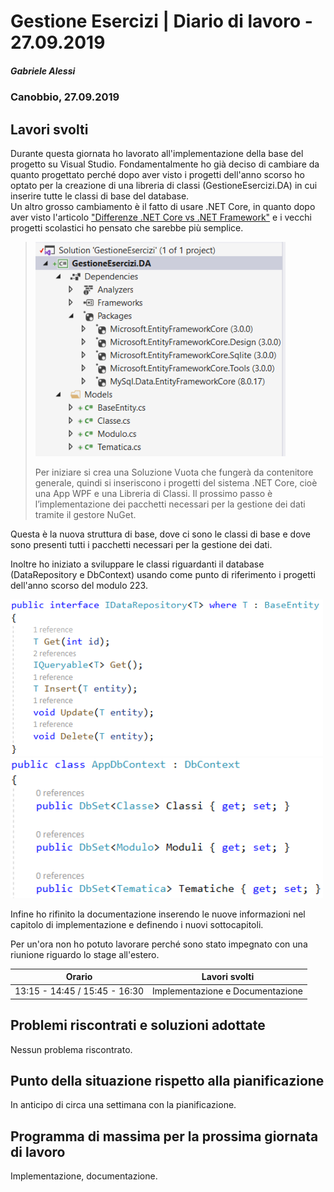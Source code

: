 # Gestione Esercizi | Diario di lavoro - 27.09.2019
##### Gabriele Alessi
### Canobbio, 27.09.2019

## Lavori svolti

Durante questa giornata ho lavorato all'implementazione della base del progetto su Visual Studio. Fondamentalmente ho già deciso di cambiare da quanto progettato perché dopo aver visto i progetti dell'anno scorso ho optato per la creazione di una libreria di classi (GestioneEsercizi.DA) in cui inserire tutte le classi di base del database.  
Un altro grosso cambiamento è il fatto di usare .NET Core, in quanto dopo aver visto l'articolo ["Differenze .NET Core vs .NET Framework"](https://www.c-sharpcorner.com/article/difference-between-net-framework-and-net-core/) e i vecchi progetti scolastici ho pensato che sarebbe più semplice.

><img src="../Documentazione/Immagini/StrutturaBase.png" alt="UseCase" width=400>
>
> Per iniziare si crea una Soluzione Vuota che fungerà da contenitore generale, quindi si inseriscono i progetti del sistema .NET Core, cioè una App WPF e una Libreria di Classi. Il prossimo passo è l’implementazione dei pacchetti necessari per la gestione dei dati tramite il gestore NuGet. 

Questa è la nuova struttura di base, dove ci sono le classi di base e dove sono presenti tutti i pacchetti necessari per la gestione dei dati.

<div style="page-break-after: always;"></div>

Inoltre ho iniziato a sviluppare le classi riguardanti il database (DataRepository e DbContext) usando come punto di riferimento i progetti dell'anno scorso del modulo 223.

<img src="../Documentazione/Immagini/IDataRepository.png" alt="UseCase" width=500>

<img src="../Documentazione/Immagini/AppDbContext.png" alt="UseCase" width=500>

Infine ho rifinito la documentazione inserendo le nuove informazioni nel capitolo di implementazione e definendo i nuovi sottocapitoli.

Per un'ora non ho potuto lavorare perché sono stato impegnato con una riunione riguardo lo stage all'estero.

| Orario | Lavori svolti |
| - | - |
|13:15 - 14:45 / 15:45 - 16:30 | Implementazione e Documentazione |

##  Problemi riscontrati e soluzioni adottate

Nessun problema riscontrato.

##  Punto della situazione rispetto alla pianificazione

In anticipo di circa una settimana con la pianificazione. 

## Programma di massima per la prossima giornata di lavoro

Implementazione, documentazione.
